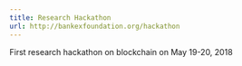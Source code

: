 ```yaml
---
title: Research Hackathon
url: http://bankexfoundation.org/hackathon
---
```


First research hackathon on blockchain on May 19-20, 2018